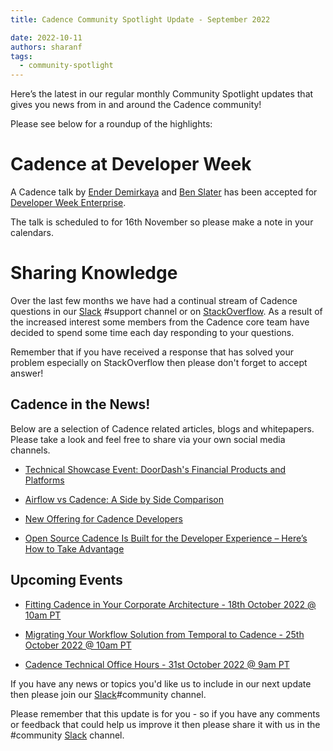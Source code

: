 ```yaml
---
title: Cadence Community Spotlight Update - September 2022

date: 2022-10-11
authors: sharanf
tags:
  - community-spotlight
---
```


Here’s the latest in our regular monthly Community Spotlight updates that gives you news from in and around the Cadence community!

Please see below for a roundup of the highlights:

# Cadence at Developer Week

A Cadence talk by [Ender Demirkaya](https://www.linkedin.com/in/enderdemirkaya/) and [Ben Slater](https://www.linkedin.com/in/ben-slater-2720562/) has been accepted for [Developer Week Enterprise](https://www.developerweek.com/global/conference/enterprise/).

The talk is scheduled to for 16th November so please make a note in your calendars.

# Sharing Knowledge

Over the last few months we have had a continual stream of Cadence questions in our [Slack](http://t.uber.com/cadence-slack) #support channel or on [StackOverflow](https://stackoverflow.com/questions/tagged/cadence-workflow). As a result of the increased interest some members from the Cadence core team have decided to spend some time each day responding to your questions.

Remember that if you have received a response that has solved your problem especially on StackOverflow then please don't forget to accept answer!

<!-- truncate -->

## Cadence in the News!

Below are a selection of Cadence related articles, blogs and whitepapers. Please take a look and feel free to share via your own social media channels.

- [Technical Showcase Event: DoorDash's Financial Products and Platforms
](https://www.youtube.com/watch?v=uNwbdQyLpns)

- [Airflow vs Cadence: A Side by Side Comparison](https://www.instaclustr.com/blog/airflow-vs-cadence-a-side-to-side-comparison/)

- [New Offering for Cadence Developers](https://www.instaclustr.com/blog/new-instaclustr-offering-for-cadence-developers/)

- [Open Source Cadence Is Built for the Developer Experience – Here’s How to Take Advantage](https://devm.io/open-source/open-source-cadence)

## Upcoming Events

- [Fitting Cadence in Your Corporate Architecture - 18th October 2022 @ 10am PT](https://info.instaclustr.com/webinar-fitting-cadence-in-corporate-architecture.html)

- [Migrating Your Workflow Solution from Temporal to Cadence - 25th October 2022 @ 10am PT](https://info.instaclustr.com/webinar-fitting-cadence-in-corporate-architecture.html)

- [Cadence Technical Office Hours - 31st October 2022 @ 9am PT](https://calendar.google.com/calendar/u/0/embed?src=e6r40gp3c2r01054id7e99dlac@group.calendar.google.com&ctz=America/Los_Angeles)


If you have any news or topics you'd like us to include in our next update then please join our [Slack](http://t.uber.com/cadence-slack)#community channel.

Please remember that this update is for you - so if you have any comments or feedback that could help us improve it then please share it with us in the #community [Slack](http://t.uber.com/cadence-slack) channel.
